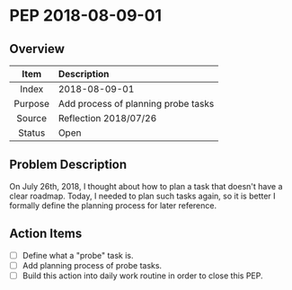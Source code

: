 # PEP 2018-08-09-01

## Overview

| Item | Description |
|:----:|:------------|
| Index | 2018-08-09-01 |
| Purpose | Add process of planning probe tasks |
| Source | Reflection 2018/07/26 |
| Status | Open |

## Problem Description

On July 26th, 2018, I thought about how to plan a task that doesn't have a clear roadmap. Today, I needed to plan such tasks again, so it is better I formally define the planning process for later reference.

## Action Items

- [ ] Define what a "probe" task is.
- [ ] Add planning process of probe tasks.
- [ ] Build this action into daily work routine in order to close this PEP.
